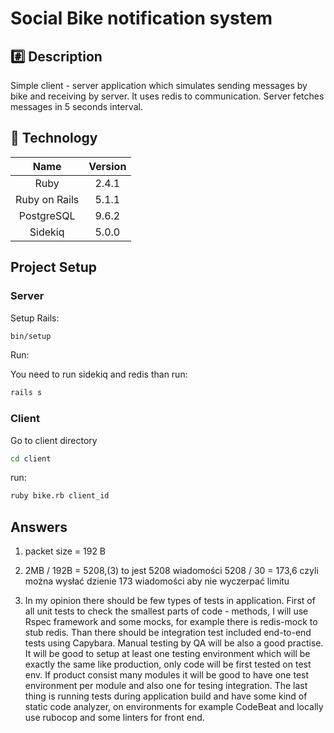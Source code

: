 # Social Bike notification system

## :hash: Description

Simple client - server application which simulates sending messages by bike and receiving by server. It uses redis to communication. Server fetches messages in 5 seconds interval.

## :closed_lock_with_key: Technology

| Name |  Version |
| :--: | :---: |
| Ruby | 2.4.1 |
| Ruby on Rails | 5.1.1 |
| PostgreSQL | 9.6.2 |
| Sidekiq | 5.0.0 |

## Project Setup

### Server


Setup Rails:
```bash
bin/setup
```

Run:

You need to run sidekiq and redis than run:

```bash
rails s
```

### Client

Go to client directory

```bash
cd client
```
run:

```bash
ruby bike.rb client_id
```

## Answers

1. packet size = 192 B

2. 2MB / 192B = 5208,(3) to jest 5208 wiadomości 5208 / 30 = 173,6 czyli można wysłać dzienie 173 wiadomości aby nie wyczerpać limitu

3. In my opinion there should be few types of tests in application. First of all unit tests to check the smallest parts of code - methods, I will use Rspec framework and some mocks, for example there is redis-mock to stub redis. Than there should be integration test included end-to-end tests using Capybara. Manual testing by QA will be also a good practise. It will be good to setup at least one testing environment which will be exactly the same like production, only code will be first tested on test env. If product consist many modules it will be good to have one test environment per module and also one for tesing integration. The last thing is running tests during application build and have some kind of static code analyzer, on environments for example CodeBeat and locally use rubocop and some linters for front end. 
